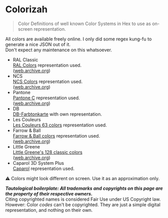 # Colorizah
> Color Definitions of well known Color Systems in Hex to use as on-screen representation.

All colors are available freely online. I only did some regex kung-fu to generate a nice JSON out of it.  
Don't expect any maintenance on this whatsoever.

- RAL Classic  
[RAL Colors](https://www.ral-farben.de/alle-ral-farben) representation used.  
([web.archive.org](https://web.archive.org/web/20210520000243/https://www.ral-farben.de/alle-ral-farben))
- NCS  
[NCS Colors](https://www.magasindepeinture.ch/de/online-farbkarte-ncs.html) representation used.  
([web.archive.org](https://web.archive.org/web/20210520000328/https://www.magasindepeinture.ch/de/online-farbkarte-ncs.html))
- Pantone  
[Pantone C](https://www.brandible.de/pantone-farben) representation used.  
([web.archive.org](https://web.archive.org/web/20230515084654/https://www.brandible.de/pantone-farben))
- DB  
[DB-Farbtonkarte](https://de.wikipedia.org/wiki/DB-Farbtonkarte) with own representation.
- Les Couleurs  
[Les Couleurs 63 colors](https://www.lescouleurs.ch/die-farben/63-farben) representation used.
- Farrow & Ball  
[Farrow & Ball colors](https://www.farrow-ball.com/de/farben) representation used.  
([web.archive.org](https://web.archive.org/web/20220716212047/https://www.farrow-ball.com/en-us/paint-colours))
- Little Greene  
[Little Greene's 128 classic colors](https://www.littlegreene.de/anstriche/kollektionen/colours-of-england)  
([web.archive.org](https://web.archive.org/web/20220725214603/https://www.littlegreene.de/anstriche/kollektionen/colours-of-england))
- Caparol 3D System Plus  
[Caparol](https://colorcube.caparol.de/farbtonauswahl?collection=3D-SYSTEM+PLUS)  representation used.  


⚠️ Colors might look different on screen. Use it as an approximation only.


***Tautological boilerplate: All trademarks and copyrights on this page are the property of their respective owners.***  
Citing copyrighted names is considered Fair Use under US Copyright law.  
However: Color _codes_ can't be copyrighted. They are just a simple digital representation, and nothing on their own.

